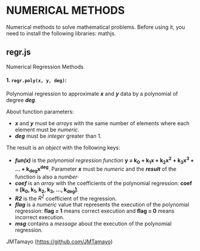 # NUMERICAL METHODS

Numerical methods to solve mathematical problems. Before using it, you need to install the following libraries: mathjs.

## regr.js
Numerical Regression Methods
#### 1. `regr.poly(x, y, deg)`: 
Polynomial regression to approximate ***x*** and ***y*** data by a polynomial of degree ***deg***.


About function parameters: 
* ***x*** and ***y*** must be *arrays* with the same number of elements where each element must be *numeric*.
* ***deg*** must be *integer* greater than 1.


The result is an *object* with the following keys:
* ***fun(x)*** is the *polynomial regression function* **y = k<sub>0</sub> + k<sub>1</sub>x  + k<sub>2</sub>x<sup>2</sup> + k<sub>3</sub>x<sup>3</sup> + ... + k<sub>deg</sub>x<sup>deg</sup>**. Parameter ***x*** must be *numeric* and the ***result*** of the function is also a *number*·
* ***coef*** is an *array* with the coefficients of the polynomial regression: **coef = [k<sub>0</sub>, k<sub>1</sub>, k<sub>2</sub>, k<sub>3</sub>, ..., k<sub>deg</sub>]**.
* ***R2*** is the *R<sup>2</sup>* coefficient of the regression.
* ***flag*** is a *numeric* value that represents the execution of the polynomial regression: **flag = 1** means correct execution and **flag = 0** means incorrect execution.
* ***msg*** contains a *message* about the execution of the polynomial regression.


JMTamayo (https://github.com/JMTamayo)